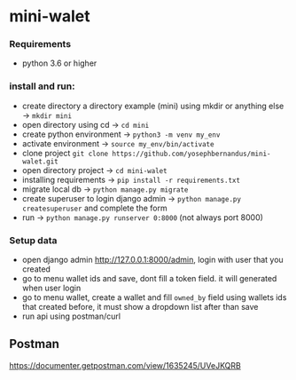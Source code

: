 # mini-walet

### Requirements
- python 3.6 or higher

### install and run:
- create directory a directory example (mini) using mkdir or anything else -> `mkdir mini`
- open directory using cd -> `cd mini`
- create python environment -> `python3 -m venv my_env`
- activate environment -> `source my_env/bin/activate`
- clone project `git clone https://github.com/yosephbernandus/mini-walet.git`
- open directory project -> `cd mini-walet`
- installing requirements -> `pip install -r requirements.txt`
- migrate local db -> `python manage.py migrate`
- create superuser to login django admin -> `python manage.py createsuperuser` and complete the form
- run -> `python manage.py runserver 0:8000` (not always port 8000)

### Setup data
- open django admin http://127.0.0.1:8000/admin, login with user that you created
- go to menu wallet ids and save, dont fill a token field. it will generated when user login
- go to menu wallet, create a wallet and fill `owned_by` field using wallets ids that created before, it must show a dropdown list after than save
- run api using postman/curl


## Postman
https://documenter.getpostman.com/view/1635245/UVeJKQRB
